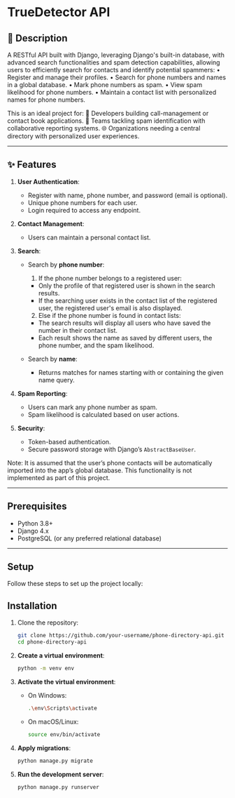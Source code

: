 # TrueDetector API

## 📖 Description

A RESTful API built with Django, leveraging Django's built-in database, with advanced search functionalities and spam detection capabilities, allowing users to efficiently search for contacts and identify potential spammers:
• Register and manage their profiles.
• Search for phone numbers and names in a global database.
• Mark phone numbers as spam.
• View spam likelihood for phone numbers.
• Maintain a contact list with personalized names for phone numbers.

This is an ideal project for:
📱 Developers building call-management or contact book applications.
🤝 Teams tackling spam identification with collaborative reporting systems.
🌐 Organizations needing a central directory with personalized user experiences.

---

## ✨ Features
1. **User Authentication**:
   - Register with name, phone number, and password (email is optional).
   - Unique phone numbers for each user.
   - Login required to access any endpoint.

2. **Contact Management**:
   - Users can maintain a personal contact list.

3. **Search**:
   - Search by **phone number**:
      1. If the phone number belongs to a registered user:
        - Only the profile of that registered user is shown in the search results.
        - If the searching user exists in the contact list of the registered user, the registered user's email is also displayed.
      2. Else if the phone number is found in contact lists:
        - The search results will display all users who have saved the number in their contact list.
        - Each result shows the name as saved by different users, the phone number, and the spam likelihood.

   - Search by **name**:
     - Returns matches for names starting with or containing the given name query.

4. **Spam Reporting**:
   - Users can mark any phone number as spam.
   - Spam likelihood is calculated based on user actions.

5. **Security**:
   - Token-based authentication.
   - Secure password storage with Django’s `AbstractBaseUser`.

Note:
It is assumed that the user’s phone contacts will be automatically imported into the app’s global database. This functionality is not implemented as part of this project.

---

## Prerequisites

- Python 3.8+
- Django 4.x
- PostgreSQL (or any preferred relational database)

---

## Setup

Follow these steps to set up the project locally:

## Installation
1. Clone the repository:
   ```bash
   git clone https://github.com/your-username/phone-directory-api.git
   cd phone-directory-api

2. **Create a virtual environment**:
   ```bash
   python -m venv env
   ```

3. **Activate the virtual environment**:
   - On Windows:
     ```bash
     .\env\Scripts\activate
     ```
   - On macOS/Linux:
     ```bash
     source env/bin/activate
     ```

4. **Apply migrations**:
   ```bash
   python manage.py migrate
   ```

5. **Run the development server**:
   ```bash
   python manage.py runserver
   ```

